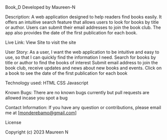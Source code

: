 Book_D
Developed by Maureen-N

Description:
A web application designed to help readers find books easily. It offers an intuitive search feature that allows users to look for books by title or author. Users can submit their email addresses to join the book club. The app also provides the date of the first publication for each book.

Live Link:
View Site to visit the site

User Story:
As a user, I want the web application to be intuitive and easy to use, so that I can quickly find the information I need.
Search for books by title or author to find the books of interest
Submit email address to join the book club, receive updates and news about new books and events.
Click on a book to see the date of the first publication for each book


Technology used:
HTML
CSS
Javascript

Known Bugs:
There are no known bugs currently but pull requests are allowed incase you spot a bug


Contact Information:
If you have any question or contributions, please email me at [monderebamo@gmail.com]


License

Copyright (c) 2023 Maureen N